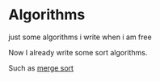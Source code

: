 # Algorithms
just some algorithms i write when i am free

Now I already write some sort algorithms.

Such as [merge sort](./merge_sort/merge_sort.cpp)
